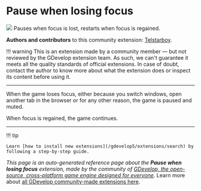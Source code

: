 # Pause when losing focus

<img src="https://resources.gdevelop-app.com/assets/Icons/play-pause.svg" class="extension-icon"></img>
Pauses when focus is lost, restarts when focus is regained.

**Authors and contributors** to this community extension: [Telstarboy](https://gd.games/Telstarboy).

!!! warning
    This is an extension made by a community member — but not reviewed
    by the GDevelop extension team. As such, we can't guarantee it
    meets all the quality standards of official extensions. In case of
    doubt, contact the author to know more about what the extension
    does or inspect its content before using it.


---

When the game loses focus, either because you switch windows, open another tab in the browser or for any other reason, the game is paused and muted.

When focus is regained, the game continues.

---

!!! tip

    Learn [how to install new extensions](/gdevelop5/extensions/search) by following a step-by-step guide.

*This page is an auto-generated reference page about the **Pause when losing focus** extension, made by the community of [GDevelop, the open-source, cross-platform game engine designed for everyone](https://gdevelop.io/).* Learn more about [all GDevelop community-made extensions here](/gdevelop5/extensions).